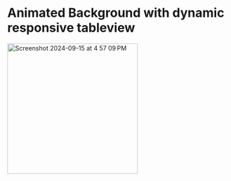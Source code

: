 # Animated Background with dynamic responsive tableview
<img width="297" alt="Screenshot 2024-09-15 at 4 57 09 PM" src="https://github.com/user-attachments/assets/208e4e58-21b5-4d02-a96f-1d400dcc3d42">
